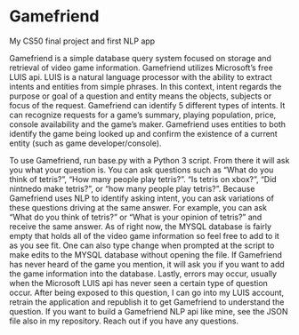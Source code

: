 # Gamefriend
My CS50 final project and first NLP app

Gamefriend is a simple database query system focused on storage and retrieval of video game information. Gamefriend utilizes Microsoft’s free LUIS api. LUIS is a natural language processor with the ability to extract intents and entities from simple phrases. In this context, intent regards the purpose or goal of a question and entity means the objects, subjects or focus of the request. Gamefriend can identify 5 different types of intents. It can recognize requests for a game’s summary, playing population, price, console availability and the game’s maker. Gamefriend uses entities to both identify the game being looked up and confirm the existence of a current entity (such as game developer/console).

To use Gamefriend, run base.py with a Python 3 script. From there it will ask you what your question is. You can ask questions such as “What do you think of tetris?”, “How many people play tetris?”. “Is tetris on xbox?”, “Did nintnedo make tetris?”, or “how many people play tetris?”. Because Gamefriend uses NLP to identify asking intent, you can ask variations of these questions driving at the same answer. For example, you can ask “What do you think of tetris?” or “What is your opinion of tetris?” and receive the same answer. As of right now, the MYSQL database is fairly empty that holds all of the video game information so feel free to add to it as you see fit. One can also type change when prompted at the script to make edits to the MYSQL database without opening the file. If Gamefriend has never heard of the game you mention, it will ask you if you want to add the game information into the database. Lastly, errors may occur, usually when the Microsoft LUIS api has never seen a certain type of question occur. After being exposed to this question, I can go into my LUIS account, retrain the application and republish it to get Gamefriend to understand the question. If you want to build a Gamefriend NLP api like mine, see the JSON file also in my repository. Reach out if you have any questions.
